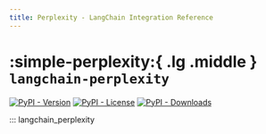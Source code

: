 ```yaml
---
title: Perplexity - LangChain Integration Reference
---
```


# :simple-perplexity:{ .lg .middle } `langchain-perplexity`

[![PyPI - Version](https://img.shields.io/pypi/v/langchain-perplexity?label=%20)](https://pypi.org/project/langchain-perplexity/#history)
[![PyPI - License](https://img.shields.io/pypi/l/langchain-perplexity)](https://opensource.org/licenses/MIT)
[![PyPI - Downloads](https://img.shields.io/pepy/dt/langchain-perplexity)](https://pypistats.org/packages/langchain-perplexity)

::: langchain_perplexity
